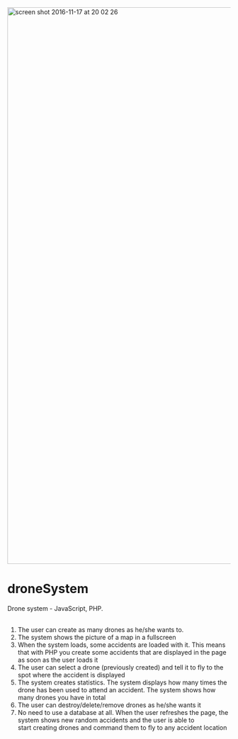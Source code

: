 <img width="1257" alt="screen shot 2016-11-17 at 20 02 26" src="https://cloud.githubusercontent.com/assets/19515308/20403332/d3bd09d4-ad00-11e6-9199-084120b1b2ea.png">

# droneSystem
Drone system - JavaScript, PHP. <br><br>
1. The user can create as many drones as he/she wants to.<br>
2. The system shows the picture of a map in a fullscreen<br>
3. When the system loads, some accidents are loaded with it. This means that with PHP you create some accidents that are displayed in the page as soon as the user loads it<br>
4. The user can select a drone (previously created) and tell it to fly to the spot where the accident is displayed<br>
5. The system creates statistics. The system displays how many times the drone has been used to attend an accident. The system shows how many drones you have in total<br>
6. The user can destroy/delete/remove drones as he/she wants it<br>
7. No need to use a database at all. When the user refreshes the page, the system shows new random accidents and the user is able to<br> start creating drones and command them to fly to any accident location
